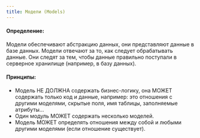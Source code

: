 ```yaml
---
title: Модели (Models)
---
```

#### Определение:
Модели обеспечивают абстракцию данных, они представляют данные в базе данных. 
Модели отвечают за то, как следует обрабатывать данные. Они следят за тем, чтобы данные правильно поступали в серверное хранилище (например, в базу данных).

#### Принципы:
- Модель <false>НЕ ДОЛЖНА</false> содержать бизнес-логику, она <else>МОЖЕТ</else> содержать только код и данные, например: это отношения с другими моделями, скрытые поля, имя таблицы, заполняемые атрибуты...
- Один модуль <else>МОЖЕТ</else> содержать несколько моделей.
- Модель <else>МОЖЕТ</else> определять отношения между собой и любыми другими моделями (если отношение существует).

